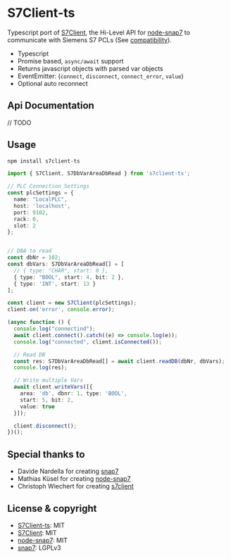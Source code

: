 # S7Client-ts

Typescript port of [S7Client](https://github.com/psi-4ward/s7client), the Hi-Level API for [node-snap7](https://github.com/mathiask88/node-snap7) to communicate with Siemens S7 PCLs (See [compatibility](http://snap7.sourceforge.net/snap7_client.html#target_compatibility)).

* Typescript
* Promise based, `async/await` support
* Returns javascript objects with parsed var objects
* EventEmitter: (`connect`, `disconnect`, `connect_error`, `value`)
* Optional auto reconnect


## Api Documentation
// TODO

## Usage

```sh
npm install s7client-ts
```

```ts
import { S7Client, S7DbVarAreaDbRead } from 's7client-ts';

// PLC Connection Settings
const plcSettings = {
  name: "LocalPLC",
  host: 'localhost',
  port: 9102,
  rack: 0,
  slot: 2
};


// DBA to read
const dbNr = 102;
const dbVars: S7DbVarAreaDbRead[] = [
  // { type: "CHAR", start: 0 },
  { type: "BOOL", start: 4, bit: 2 },
  { type: 'INT', start: 13 }
];

const client = new S7Client(plcSettings);
client.on('error', console.error);

(async function () {
  console.log("connectind");
  await client.connect().catch((e) => console.log(e));
  console.log("connected", client.isConnected());

  // Read DB
  const res: S7DbVarAreaDbRead[] = await client.readDB(dbNr, dbVars);
  console.log(res);

  // Write multiple Vars
  await client.writeVars([{
    area: 'db', dbnr: 1, type: 'BOOL',
    start: 5, bit: 2,
    value: true
  }]);

  client.disconnect();
})();
```


## Special thanks to
- Davide Nardella for creating [snap7](http://snap7.sourceforge.net)
- Mathias Küsel for creating [node-snap7](https://github.com/mathiask88/node-snap7)
- Christoph Wiechert for creating [s7client](https://github.com/psi-4ward/s7client)


## License & copyright
* [S7Client-ts](https://github.com/caciuto/s7client-ts/blob/master/LICENSE): MIT
* [S7Client](https://github.com/psi-4ward/s7client/blob/master/LICENSE): MIT
* [node-snap7](https://github.com/mathiask88/node-snap7/blob/master/LICENSE): MIT
* [snap7](http://snap7.sourceforge.net/licensing.html): LGPLv3
